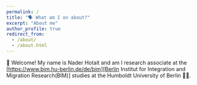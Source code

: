 ```yaml
---
permalink: /
title: "🗣 What am I on about?"
excerpt: "About me"
author_profile: true
redirect_from: 
  - /about/
  - /about.html
---
```


👋 Welcome! My name is Nader Hotait and am I research associate at the [https://www.bim.hu-berlin.de/de/bim][Berlin Institut for Integration and Migration Research(BIM)] studies at the Humboldt University of Berlin 👨‍💻.
